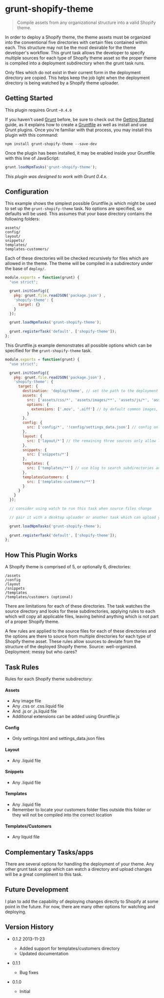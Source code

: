 # grunt-shopify-theme

> Compile assets from any organizational structure into a valid Shopify theme.

In order to deploy a Shopify theme, the theme assets must be organized into the conventional five directories with certain files contained within each. This structure may not be the most desirable for the theme developer's workflow. This grunt task allows the developer to specify multiple sources for each type of Shopify theme asset so the proper theme is compiled into a deployment subdirectory when the grunt task runs.

Only files which do not exist in their current form in the deployment directory are copied. This helps keep the job light when the deployment directory is being watched by a Shopify theme uploader.

## Getting Started
This plugin requires Grunt `~0.4.0`

If you haven't used [Grunt](http://gruntjs.com/) before, be sure to check out the [Getting Started](http://gruntjs.com/getting-started) guide, as it explains how to create a [Gruntfile](http://gruntjs.com/sample-gruntfile) as well as install and use Grunt plugins. Once you're familiar with that process, you may install this plugin with this command:

```shell
npm install grunt-shopify-theme --save-dev
```

Once the plugin has been installed, it may be enabled inside your Gruntfile with this line of JavaScript:

```js
grunt.loadNpmTasks('grunt-shopify-theme');
```

*This plugin was designed to work with Grunt 0.4.x.*

## Configuration
This example shows the simplest possible Gruntfile.js which might be used to set up the `grunt-shopify-theme` task. No options are specified, so defaults will be used. This assumes that your base directory contains the following folders:

```
assets/
config/
layout/
snippets/
templates/
templates-customers/
```

Each of these directories will be checked recursively for files which are allowed in the theme. The theme will be compiled in a subdirectory under the base of `deploy/`.

```javascript
module.exports = function(grunt) {
  "use strict";

  grunt.initConfig({
    pkg: grunt.file.readJSON('package.json') ,
    'shopify-theme': {
      target: {}
    }
  });

  grunt.loadNpmTasks('grunt-shopify-theme');
  
  grunt.registerTask('default', ['shopify-theme']);
};
```

This Gruntfile.js example demonstrates all possible options which can be specified for the `grunt-shopify-theme` task.

```javascript
module.exports = function(grunt) {
  "use strict";

  grunt.initConfig({
    pkg: grunt.file.readJSON('package.json') ,
    'shopify-theme': {
      target: {
        destination: 'deploy/theme', // set the path to the deployment directory, by default this is deploy/
        assets: {
          src: ['assets/css/*', 'assets/images/**', 'assets/js/*', 'assets/fonts/*'], // src assets from as many directories as you like, use blob (**) for recursive searching
          options: {
            extensions: ['.mov', '.aiff'] // by default common images, css, js or liquid files are allowed in the assets folder, you can allow additional extensions here
          }
        },
        config: {
          src: ['config/*', '!config/settings_data.json'] // config only allows settings.html and settings_data.json, if you render your settings.html with Jade or Haml, no worries about the other files ... this example also demonstrates the method that should be used for ignoring a file which may be present in the precompiled theme, remember that this file will be pruned if it is present in the destination folder
        },
        layout: {
          src: ['layout/*'] // the remaining three sources only allow liquid files
        },
        snippets: {
          src: ['snippets/*']
        },
        templates: {
          src: ['templates/**'] // use blog to search subdirectories and your directory structure can be as fancy as you wish
        },
        templatesCustomers: {
          src: ['templates-customers/**']
        }
      }
    }
  });

  // consider using watch to run this task when source files change

  // pair it with a desktop uploader or another task which can upload your files directly to shopify, just watch the deployment folder for changes

  grunt.loadNpmTasks('grunt-shopify-theme');
  
  grunt.registerTask('default', ['shopify-theme']);
};
```

## How This Plugin Works
A Shopify theme is comprised of 5, or optionally 6, directories:

```
/assets
/config
/layout
/snippets
/templates
/templates/customers (optional)
```

There are limitations for each of these directories. The task watches the source directory and looks for these subdirectories, applying rules to each which will copy all applicable files, leaving behind anything which is not part of a proper Shopify theme.

A few rules are applied to the source files for each of these directories and the options are there to source from multiple directories for each type of Shopify theme asset. These rules allow sources to deviate from the structure of the deployed Shopify theme. Source: well-organized. Deployment: messy but who cares?

## Task Rules
Rules for each Shopify theme subdirectory:

#### Assets
+ Any image file
+ Any .css or .css.liquid file
+ And .js or .js.liquid file
+ Additional extensions can be added using Gruntfile.js

#### Config
+ Only settings.html and settings_data.json files

#### Layout
+ Any .liquid file

#### Snippets
+ Any .liquid file

#### Templates
+ Any .liquid file
+ Remember to locate your customers folder files outside this folder or they will not be compiled into the correct location

#### Templates/Customers
+ Any liquid file

## Complementary Tasks/apps
There are several options for handling the deployment of your theme. Any other grunt task or app which can watch a directory and upload changes will be a great compliment to this task.

## Future Development
I plan to add the capability of deploying changes directly to Shopify at some point in the future. For now, there are many other options for watching and deploying.

## Version History

+ 0.1.2 2013-11-23
  + Added support for templates/customers directory
  + Updated documentation

+ 0.1.1
  + Bug fixes

+ 0.1.0
  + Initial
